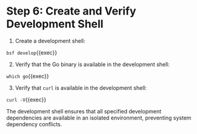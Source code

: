 # Step 6: Create and Verify Development Shell

1. Create a development shell:

`bsf develop`{{exec}}


2. Verify that the Go binary is available in the development shell:

`which go`{{exec}}

3. Verify that `curl` is available in the development shell:

`curl -V`{{exec}}

The development shell ensures that all specified development dependencies are available in an isolated environment, preventing system dependency conflicts.


